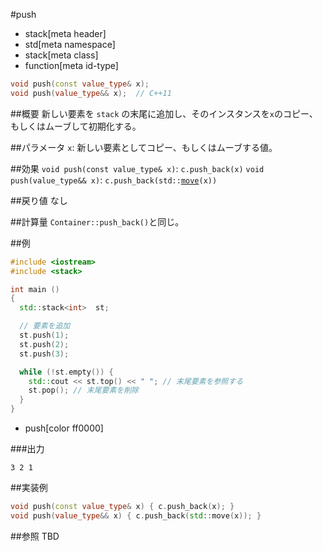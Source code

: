 #push
* stack[meta header]
* std[meta namespace]
* stack[meta class]
* function[meta id-type]

```cpp
void push(const value_type& x);
void push(value_type&& x);  // C++11
```

##概要
新しい要素を `stack` の末尾に追加し、そのインスタンスを`x`のコピー、もしくはムーブして初期化する。


##パラメータ
`x`: 新しい要素としてコピー、もしくはムーブする値。


##効果
`void push(const value_type& x)`: `c.push_back(x)`
`void push(value_type&& x)`: `c.push_back(std::`[`move`](/reference/utility/move.md)`(x))`


##戻り値
なし


##計算量
`Container::push_back()`と同じ。


##例
```cpp
#include <iostream>
#include <stack>

int main ()
{
  std::stack<int>  st;

  // 要素を追加
  st.push(1);
  st.push(2);
  st.push(3);

  while (!st.empty()) {
    std::cout << st.top() << " "; // 末尾要素を参照する
    st.pop(); // 末尾要素を削除
  }
}
```
* push[color ff0000]

###出力
```
3 2 1 
```

##実装例
```cpp
void push(const value_type& x) { c.push_back(x); }
void push(value_type&& x) { c.push_back(std::move(x)); }
```

##参照
TBD

